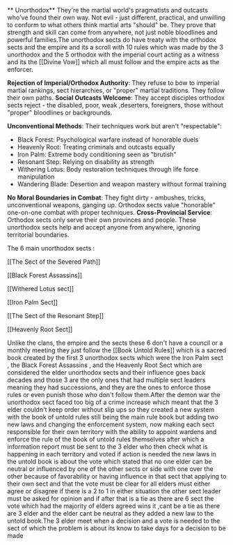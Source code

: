 ** Unorthodox**
They're the martial world's pragmatists and outcasts who've found their own way. Not evil - just different, practical, and unwilling to conform to what others think martial arts "should" be.
They prove that strength and skill can come from anywhere, not just noble bloodlines and powerful families.The unorthodox sects do have treaty with the orthodox sects and the empire and its a scroll with 10 rules which was made by the 3 unorthodox and the 5 orthodox with the imperial court acting as a witness and its the [[Divine Vow]] which all must follow and the empire acts as the enforcer.

**Rejection of Imperial/Orthodox Authority**: They refuse to bow to imperial martial rankings, sect hierarchies, or "proper" martial traditions. They follow their own paths.
**Social Outcasts Welcome**: They accept disciples orthodox sects reject - the disabled, poor, weak ,deserters, foreigners, those without "proper" bloodlines or backgrounds.

**Unconventional Methods**: Their techniques work but aren't "respectable":
- Black Forest: Psychological warfare instead of honorable duels
- Heavenly Root: Treating criminals and outcasts equally
- Iron Palm: Extreme body conditioning seen as "brutish"
- Resonant Step: Relying on disability as strength
- Withering Lotus: Body restoration techniques through life force manipulation
- Wandering Blade: Desertion and weapon mastery without formal training

**No Moral Boundaries in Combat**: They fight dirty - ambushes, tricks, unconventional weapons, ganging up. Orthodox sects value "honorable" one-on-one combat with proper techniques.
**Cross-Provincial Service**: Orthodox sects only serve their own provinces and people. These unorthodox sects help and accept anyone from anywhere, ignoring territorial boundaries.

The 6 main unorthodox sects :

[[The Sect of the Severed Path]]

[[Black Forest Assassins]]

[[Withered Lotus sect]] 

[[Iron Palm Sect]]

[[The Sect of the Resonant Step]]

[[Heavenly Root Sect]]

Unlike the clans, the empire and the sects these 6 don't have a council or a monthly meeting they just follow the [[Book Untold Rules]] which is a sacred book created by the first 3 unorthodox sects which were the Iron Palm sect , the Black Forest Assassins , and the Heavenly Root Sect which are considered the elder unorthodox sects and their influence goes back decades and those 3 are the only ones that had multiple sect leaders meaning they had successions, and they are the ones to enforce those rules or even punish those who don't follow them.After the demon war the unorthodox sect faced too big of a crime increase which meant that the 3 elder couldn't keep order without slip ups so they created a new system with the book of untold rules still being the main rule book but adding two new laws and changing the enforcement system, now making each sect responsible for their own territory with the ability to appoint wardens and enforce the rule of the book of untold rules themselves after which a information report must be sent to the 3 elder who then check what is happening in each territory and voted if action is needed the new laws in the untold book is about the vote which stated that no one elder can be neutral or influenced by one of the other sects or side with one over the other because of favorability or having influence in that sect that applying to their own sect and that the vote must be clear for all elders must either agree or disagree if there is a 2 to 1 in either situation the other sect leader must be asked for opinion and if after that is a tie as there are 6 sect the vote which had the majority of elders agreed wins it ,cant be a tie as there are 3 elder and the elder cant be neutral as they added a new law to the untold book.The 3 elder meet when a decision and a vote is needed to the sect of which the problem is about its know to take days for a decision to be made